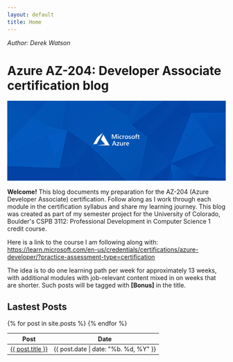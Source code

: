 ```yaml
---
layout: default
title: Home
---
```


*Author: Derek Watson*
<br/>

# Azure AZ-204: Developer Associate certification blog

![Azure Developer Associate Cover](assets/images/hompage.png)

**Welcome!** This blog documents my preparation for the AZ-204 (Azure Developer Associate) certification. Follow along as I work through each module in the certification syllabus and share my learning journey. This blog was created as part of my semester project for the University of Colorado, Boulder's CSPB 3112: Professional Development in Computer Science 1 credit course.

Here is a link to the course I am following along with:
https://learn.microsoft.com/en-us/credentials/certifications/azure-developer/?practice-assessment-type=certification

The idea is to do one learning path per week for approximately 13 weeks, with additional modules with job-relevant content mixed in on weeks that are shorter. Such posts will be tagged with **[Bonus]** in the title. 

## Lastest Posts

<table>
    <thead>
        <tr>
            <th>Post</th>
            <th>Date</th>
        </tr>
    </thead>
    <tbody>
        {% for post in site.posts %}
        <tr>
            <td><a href="{{ post.url | relative_url }}">{{ post.title }}</a></td>
            <td>{{ post.date | date: "%b. %d, %Y" }}</td>
        </tr>
        {% endfor %}
    </tbody>
</table>

